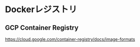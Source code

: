 # Dockerレジストリ

## GCP Container Registry
https://cloud.google.com/container-registry/docs/image-formats

